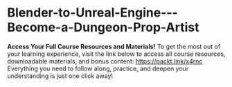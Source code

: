 # Blender-to-Unreal-Engine---Become-a-Dungeon-Prop-Artist
**Access Your Full Course Resources and Materials!**
To get the most out of your learning experience, visit the link below to access all course resources, downloadable materials, and bonus content: https://packt.link/x4rnc
Everything you need to follow along, practice, and deepen your understanding is just one click away!
